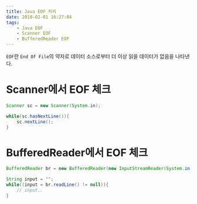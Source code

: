 ```yaml
---
title: Java EOF 처리
date: 2018-02-01 16:27:04
tags:
    - Java EOF
    - Scanner EOF
    - BufferedReader EOF
---
```


`EOF`란 `End Of File`의 약자로 데이터 소스로부터 더 이상 읽을 데이터가 없음을 나타낸다.  

# Scanner에서 EOF 체크
```java
Scanner sc = new Scanner(System.in);

while(sc.hasNextLine()){
    sc.nextLine();
}
```

# BufferedReader에서 EOF 체크
```java
BufferedReader br = new BufferedReader(new InputStreamReader(System.in));

String input = "";
while((input = br.readLine() != null)){
    // input..
}
```

<!-- more -->